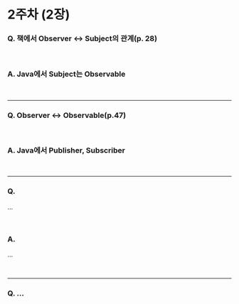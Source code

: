 # 2주차 (2장)

### Q. 책에서 Observer <-> Subject의 관계(p. 28)

<br/>

### A. Java에서 Subject는 Observable

<br/>

---



### Q. Observer <-> Observable(p.47)

<br/>

### A. Java에서 Publisher, Subscriber

<br/>

---



### Q. 

...

<br/>

### A. 

...

<br/>

---

### Q. ...

